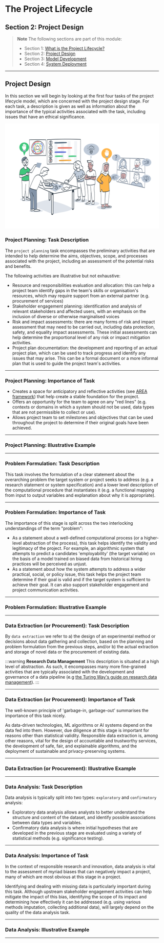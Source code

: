 # The Project Lifecycle 
## Section 2: Project Design

> **Note**
> The following sections are part of this module:
>
> - Section 1: [What is the Project Lifecycle?](rri-101-1.md)
> - Section 2: [Project Design](rri-101-2.md)
> - Section 3: [Model Development](rri-101-3.md)
> - Section 4: [System Deployment](rri-101-4.md)

---

## Project Design

In this section we will begin by looking at the first four tasks of the project lifecycle model, which are concerned with the project design stage.
For each task, a description is given as well as information about the importance of the typical activities associated with the task, including issues that have an ethical significance.

![An illustration of the first over-arching task of the project lifecycle model: project design](https://raw.githubusercontent.com/alan-turing-institute/turing-commons/main/docs/assets/images/illustrations/project-design.png)


### Project Planning: Task Description

The `project planning` task encompasses the preliminary activities that are intended to help determine the aims, objectives, scope, and processes associated with the project, including an assessment of the potential risks and benefits.

The following activities are illustrative but not exhaustive:

- Resource and responsibilities evaluation and allocation: this can help a project team identify gaps in the team's skills or organisation's resources, which may require support from an external partner (e.g. procurement of services)
- Stakeholder engagement planning: identification and analysis of relevant stakeholders and affected users, with an emphasis on the inclusion of diverse or otherwise marginalised voices
- Risk and impact assessments: there are many forms of risk and impact assessment that may need to be carried out, including data protection, safety, and equality impact assessments.
These initial assessments can help determine the proportional level of any risk or impact mitigation activities.
- Project plan documentation: the development and reporting of an actual project plan, which can be used to track progress and identify any issues that may arise.
This can be a formal document or a more informal plan that is used to guide the project team's activities.

---

### Project Planning: Importance of Task

- Creates a space for anticipatory and reflective activities (see [AREA framework](rri-100-3.md)) that help create a stable foundation for the project.
- Offers an opportunity for the team to agree on any "red lines" (e.g. contexts or domains in which a system should not be used, data types that are not permissible to collect or use).
- Allows project team to set milestones and objectives that can be used throughout the project to determine if their original goals have been achieved.

---

### Project Planning: Illustrative Example

<!-- Insert case study partial -->

---

### Problem Formulation: Task Description

This task involves the formulation of a clear statement about the overarching problem the target system or project seeks to address (e.g. a research statement or system specification) and a lower level description of the computational procedure that instantiates it (e.g. a functional mapping from input to output variables and explanation about why it is appropriate).

---

### Problem Formulation: Importance of Task

The importance of this stage is split across the two interlocking understandings of the term "problem":

- As a statement about a well-defined computational process (or a higher-level abstraction of the process), this task helps identify the validity and legitimacy of the project. For example, an algorithmic system that attempts to predict a candidates 'employability' (the target variable) on the basis of a model trained on biased data from historical hiring practices will be perceived as unjust.
- As a statement about how the system attempts to address a wider practical, social, or policy issue, this task helps the project team determine if their goal is valid and if the target system is sufficient to achieve their goal. It can also support stakeholder engagement and project communication activities.

---

### Problem Formulation: Illustrative Example

<!-- Insert case study partial -->

---

### Data Extraction (or Procurement): Task Description

By `data extraction` we refer to a) the design of an experimental method or decisions about data gathering and collection, based on the planning and problem formulation from the previous steps, and/or b) the actual extraction and storage of novel data or the procurement of existing data.

:::warning
**Research Data Management**
This description is situated at a high level of abstraction. As such, it encompasses many more fine-grained activities that are typically associated with the development and governance of a data pipeline (e.g [the Turing Way's guide on research data management](https://the-turing-way.netlify.app/reproducible-research/rdm.html)).
:::

---

### Data Extraction (or Procurement): Importance of Task

The well-known principle of 'garbage-in, garbage-out' summarises the importance of this task nicely.

As data-driven technologies, ML algorithms or AI systems depend on the data fed into them. 
However, due diligence at this stage is important for reasons other than statistical validity. 
Responsible data extraction is, among other reasons, vital for the design of accountable and trustworthy services, the development of safe, fair, and explainable algorithms, and the deployment of sustainable and privacy-preserving systems.

---

### Data Extraction (or Procurement): Illustrative Example

<!-- Insert case study partial -->

---

### Data Analysis: Task Description

Data analysis is typically split into two types: `exploratory` and `confirmatory` analysis:

- Exploratory data analysis allows analysts to better understand the structure and content of the dataset, and identify possible associations between data types and variables.
- Confirmatory data analysis is where initial hypotheses that are developed in the previous stage are evaluated using a variety of statistical methods (e.g. significance testing).

---

### Data Analysis: Importance of Task

In the context of responsible research and innovation, data analysis is vital to the assessment of myriad biases that can negatively impact a project, many of which are most obvious at this stage in a project.

Identifying and dealing with missing data is particularly important during this task. 
Although upstream stakeholder engagement activities can help mitigate the impact of this bias, identifying the scope of its impact and determining how effectively it can be addressed (e.g. using various methods imputation, collecting additional data), will largely depend on the quality of the data analysis task.

---

### Data Analysis: Illustrative Example

<!-- Insert case study partial -->

---
